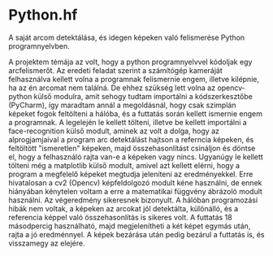 # Python.hf
A saját arcom detektálása, és idegen képeken való felismerése Python programnyelvben.

A projektem témája az volt, hogy a python programnyelvvel kódoljak egy arcfelismerőt. Az eredeti feladat szerint a számítógép kameráját felhasználva kellett volna a programnak felismernie engem, illetve kilépnie, ha az én arcomat nem találná. De ehhez szükség lett volna az opencv-python külső modulra, amit sehogy tudtam importálni a kódszerkesztőbe (PyCharm), így maradtam annál a megoldásnál, hogy csak szimplán képeket fogok feltölteni a hálóba, és a futtatás során kellett ismernie engem a programnak. A legelején le kellett tölteni, illetve be kellett importálni a face-recognition külső modult, aminek az volt a dolga, hogy az alprogjamjaival a program arc detektálást hajtson a referncia képeken, és feltöltött "ismeretlen" képeken, majd összehasonlítást csináljon és döntse el, hogy a felhasználó rajta van-e a képeken vagy nincs. Ugyanúgy le kellett tölteni még a matplotlib külső modult, amivel azt kellett elérni, hogy a program a megfelelő képeket megtudja jeleníteni az eredményekkel. Erre hivatalosan a cv2 (Opencv) képfeldolgozó modult kéne használni, de ennek hiányában kénytelen voltam a erre a matematikai függvény ábrázoló modult használni. Az végeredmény sikeresnek bizonyult. A hálóban programozási hibák nem voltak, a képeken az arcokat jól detektálta, különálló, és a referencia képpel való összehasonlítás is sikeres volt. A futtatás 18 másodpercig használható, majd megjelenítheti a két képet egymás után, rajta a jó eredménnyel. A képek bezárása után pedig bezárul a futtatás is, és visszamegy az elejére.
